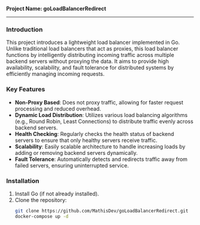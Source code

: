 **Project Name: goLoadBalancerRedirect**

---

### Introduction
This project introduces a lightweight load balancer implemented in Go. Unlike traditional load balancers that act as proxies, this load balancer functions by intelligently distributing incoming traffic across multiple backend servers without proxying the data. It aims to provide high availability, scalability, and fault tolerance for distributed systems by efficiently managing incoming requests.

### Key Features
- **Non-Proxy Based**: Does not proxy traffic, allowing for faster request processing and reduced overhead.
- **Dynamic Load Distribution**: Utilizes various load balancing algorithms (e.g., Round Robin, Least Connections) to distribute traffic evenly across backend servers.
- **Health Checking**: Regularly checks the health status of backend servers to ensure that only healthy servers receive traffic.
- **Scalability**: Easily scalable architecture to handle increasing loads by adding or removing backend servers dynamically.
- **Fault Tolerance**: Automatically detects and redirects traffic away from failed servers, ensuring uninterrupted service.
  
### Installation
1. Install Go (if not already installed).
2. Clone the repository:
   ```bash
   git clone https://github.com/MathisDev/goLoadBalancerRedirect.git
   docker-compose up -d
